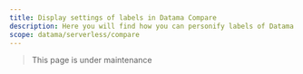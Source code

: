 ```yaml
---
title: Display settings of labels in Datama Compare
description: Here you will find how you can personify labels of Datama Compare charts
scope: datama/serverless/compare
---
```


> This page is under maintenance
